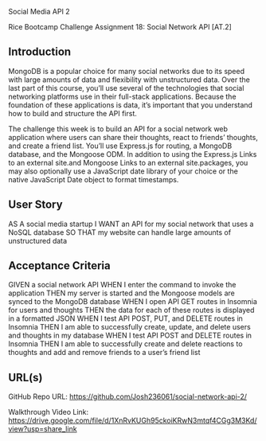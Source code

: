 Social Media API 2

Rice Bootcamp Challenge Assignment 18: Social Network API [AT.2]

## Introduction

MongoDB is a popular choice for many social networks due to its speed with large amounts of data and flexibility with unstructured data. Over the last part of this 
course, you’ll use several of the technologies that social networking platforms use in their full-stack applications. Because the foundation of these applications is 
data, it’s important that you understand how to build and structure the API first.

The challenge this week is to build an API for a social network web application where users can share their thoughts, react to friends’ thoughts, and create a friend 
list. You’ll use Express.js for routing, a MongoDB database, and the Mongoose ODM. In addition to using the Express.js Links to an external site.and Mongoose Links to 
an external site.packages, you may also optionally use a JavaScript date library of your choice or the native JavaScript Date object to format timestamps.

## User Story

AS A social media startup
I WANT an API for my social network that uses a NoSQL database
SO THAT my website can handle large amounts of unstructured data

## Acceptance Criteria

GIVEN a social network API
WHEN I enter the command to invoke the application
THEN my server is started and the Mongoose models are synced to the MongoDB database
WHEN I open API GET routes in Insomnia for users and thoughts
THEN the data for each of these routes is displayed in a formatted JSON
WHEN I test API POST, PUT, and DELETE routes in Insomnia
THEN I am able to successfully create, update, and delete users and thoughts in my database
WHEN I test API POST and DELETE routes in Insomnia
THEN I am able to successfully create and delete reactions to thoughts and add and remove friends to a user’s friend list


## URL(s)

GitHub Repo URL: https://github.com/Josh236061/social-network-api-2/

Walkthrough Video Link: https://drive.google.com/file/d/1XnRvKUGh95ckoiKRwN3mtqf4CGg3M3Kd/view?usp=share_link
